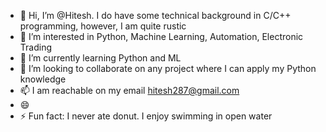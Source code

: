 - 👋 Hi, I’m @Hitesh. I do have some technical background in C/C++ programming, however, I am quite rustic
- 👀 I’m interested in Python, Machine Learning, Automation, Electronic Trading 
- 🌱 I’m currently learning Python and ML
- 💞️ I’m looking to collaborate on any project where I can apply my Python knowledge
- 📫 I am reachable on my email hitesh287@gmail.com  
- 😄 
- ⚡ Fun fact: I never ate donut. I enjoy swimming in open water

<!---
hitesh287/hitesh287 is a ✨ special ✨ repository because its `README.md` (this file) appears on your GitHub profile.
You can click the Preview link to take a look at your changes.
--->
